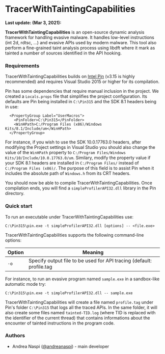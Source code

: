 # TracerWithTaintingCapabilities

**Last update: (Mar 3, 2021):** 

**TracerWithTaintingCapabilities** is an open-source dynamic analysis framework for handling evasive malware. 
It handles low-level instructions (int 2d, rdtsc, ...) and evasive APIs used by modern malware.
This tool also perform a fine-grained taint analysis process using libdft where it mark as tainted a number of sources identified in the API hooking.

### Requirements

TracerWithTaintingCapabilities builds on [Intel Pin](https://software.intel.com/en-us/articles/pin-a-dynamic-binary-instrumentation-tool) (v3.15 is highly recommended) and requires Visual Studio 2015 or higher for its compilation.

Pin has some dependencies that require manual inclusion in the project. We created a `Locals.props` file that simplifies the project configuration. Its defaults are Pin being installed in `C:\Pin315` and the SDK 8.1 headers being in use: 

```
  <PropertyGroup Label="UserMacros">
    <PinFolder>C:\Pin315</PinFolder>
    <WinHPath>C:/Program Files (x86)/Windows Kits/8.1/Include/um</WinHPath>
  </PropertyGroup>
```

For instance, if you wish to use the SDK 10.0.17763.0 headers, after modifying the Project settings in Visual Studio
you should also change the value of the `WinHPath` property to `C:/Program Files/Windows Kits/10/Include/10.0.17763.0/um`. Similary, modify the property value if your SDK 8.1 headers are installed in `C:/Program Files/` instead of `C:/Program Files (x86)/`. The purpose of this field is to assist Pin when it includes the absolute path of `Windows.h` from its CRT headers.

You should now be able to compile TracerWithTaintingCapabilities. Once compilation ends, you will find a `simpleProfilerAPI32.dll` library in the Pin directory.

### Quick start

To run an executable under TracerWithTaintingCapabilities use:

```
C:\Pin315\pin.exe -t simpleProfilerAPI32.dll [options] -- <file.exe>
```

TracerWithTaintingCapabilities supports the following command-line options:

Option | Meaning
--- | --- 
`-o` | Specify output file to be used for API tracing (default: profile.tag

For instance, to run an evasive program named `sample.exe` in a sandbox-like automatic mode try:

```
C:\Pin315\pin.exe -t simpleProfilerAPI32.dll -- sample.exe
```

TracerWithTaintingCapabilities will create a file named `profile.tag` under Pin's folder `C:\Pin315` that logs all the traced APIs.
In the same folder, it will also create some files named `tainted-TID.log` (where TID is replaced with the identifier of the current thread) that contains informations about the encounter of tainted instructions in the program code.

### Authors
* Andrea Naspi ([@andreanaspi](https://github.com/AndreaNaspi)) - main developer
